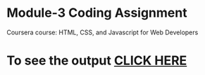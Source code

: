 # Module-3 Coding Assignment

Coursera course: HTML, CSS, and Javascript for Web Developers

# To see the output [CLICK HERE](https://https://dharmik111.github.io/coursera/site/module_5_solution/index.html)
